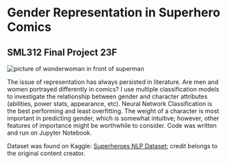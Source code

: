 # Gender Representation in Superhero Comics
## SML312 Final Project 23F

![picture of wonderwoman in front of superman](https://github.com/jong-nam-ahn/GenderRep_in_Comics/assets/113152345/65ac4b7b-88d8-44ce-9c2e-aad2eb3ba750)


The issue of representation has always persisted in literature. Are men and women portrayed differently in comics? I use multiple classification models to investigate the relationship between gender and character attributes (abilities, power stats, appearance, etc). Neural Network Classification is the best performing and least overfitting. The weight of a character is most important in predicting gender, which is somewhat intuitive; however, other features of importance might be worthwhile to consider. Code was written and run on Jupyter Notebook. 

Dataset was found on Kaggle: [Superheroes NLP Dataset](https://www.kaggle.com/datasets/jonathanbesomi/superheroes-nlp-dataset); credit belongs to the original content creator. 
